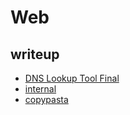 # Web
## writeup
- [DNS Lookup Tool Final](DNS%20Lookup%20Tool%20Final)
- [internal](internal)
- [copypasta](copypasta)
